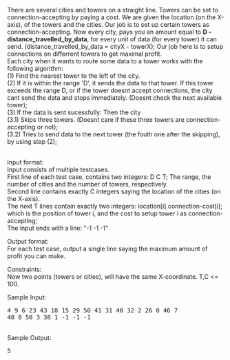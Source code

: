 There are several cities and towers on a straight line. Towers can be set to connection-accepting by paying a cost. We are given the location (on the X-axis), of the towers and the cities. Our job is to set up certain towers as connection-accepting. Now every city, pays you an amount equal to <b>D - distance_travelled_by_data</b>, for every unit of data (for every tower) it can send. (distance_travelled_by_data = cityX - towerX); Our job here is to setup connections on differrent towers to get maximal profit. <br>
Each city when it wants to route some data to a tower works with the following algorithm:<br>
(1) Find the nearest tower to the left of the city. <br>
(2) If it is within the range 'D', it sends the data to that tower. If this tower exceeds the range D, or if the tower doesnt accept connections, the city cant send the data and stops immediately. (Doesnt check the next available tower);<br>
(3) If the data is sent sucessfully: Then the city <br>
	(3.1) Skips three towers. (Doesnt care if these three towers are connection-accepting or not);<br>
	(3.2) Tries to send data to the next tower (the fouth one after the skipping), by using step (2);<br>
<br>
<p>Input format:<br>
Input consists of multiple testcases.<br>
First line of each test case, contains two integers: D C T; The range, the number of cities and the number of towers, respectively.<br>
Second line contains exactly C integers saying the location of the cities (on the X-axis). <br>
The next T lines contain exactly two integers: location[i] connection-cost[i]; which is the position of
tower i, and the cost to setup tower i as connection-accepting; <br>
The input ends with a line: "-1 -1 -1" <br>
</p>

<p>Output format:<br>
For each test case, output a single line saying the maximum amount of profit you can make.
</p>

<p>Constraints:<br>
Now two points (towers or cities), will have the same X-coordinate. T,C &lt;= 100.
</p>

Sample Input:<br><pre>4 9 6
23
43
18
15
29
50
41
31
40
32 2
26 0
46 7
48 0
50 3
38 1
-1 -1 -1
</pre>
<br>
Sample Output:<br><pre>5</pre>
<br>